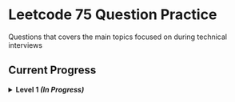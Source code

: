 # Leetcode 75 Question Practice
Questions that covers the main topics focused on during technical interviews

## Current Progress
<details>
    <summary><strong>Level 1 <em>(In Progress)</em></strong></summary>
  
  ### Day 1 - Prefix Sum
 - [x] 1480. Running Sum of 1d Array 
 - [x] 724. Find Pivot Index
  ### Day 2 - String
 - [x] 205. Isomorphic Strings
 - [x] 392. Is Subsequence
  ### Day 3 - Linked List
 - [x] 21. Merge Two Sorted Lists
 - [x] 206. Reverse Linked List
  ### Day 4 - Linked List
 - [x] 876. Middle of Linked List
 - [x] 142. Linked List Cycle II
  ### Day 5 - Greedy
 - [x] 121. Best Time to Buy and Sell Stock
 - [x] 409. Longest Palindrome
  ### Day 6 - Tree
 - [x] 589. N-ary Tree Preorder Traversal
 - [x] 102. Binary Tree Level Order Traversal
  ### Day 7 - Binary Search
 - [x] 704. Binary Search
 - [x] 278. First Bad Version
  ### Day 8 - Binary Search Tree
 - [ ] 98. Validate Binary Search Tree
 - [ ] 235. Lowest Common Ancestor of a Binary Search Tree
  ### Day 9 - Graph/BFS/DFS
 - [ ] 733. Flood Fill
 - [ ] 200. Number of Islands
  ### Day 10 - Dynamic Programming
 - [ ] 509. Fibonacci Number
 - [ ] 70. Climbing Stairs
  ### Day 11 - Dynamic Programming
 - [ ] 746. Min Cost Climbing Stairs
 - [ ] 62. Unique Paths
  ### Day 12 - Sliding Window/Two Pointer
 - [ ] 438. Find All Anagrams in a String
 - [ ] 424. Longest Repeating Character Replacement
  ### Day 13 - Hashmap
 - [ ] 1. Two Sum
 - [ ] 299. Bulls and Cows
  ### Day 14 - Stack
 - [ ] 844. Backspace String Compare
 - [ ] 394. Decode String
  ### Day 15 - Heap
 - [ ] 1046. Last Stone Weight
 - [ ] 692. Top K Frequent Words
</details>